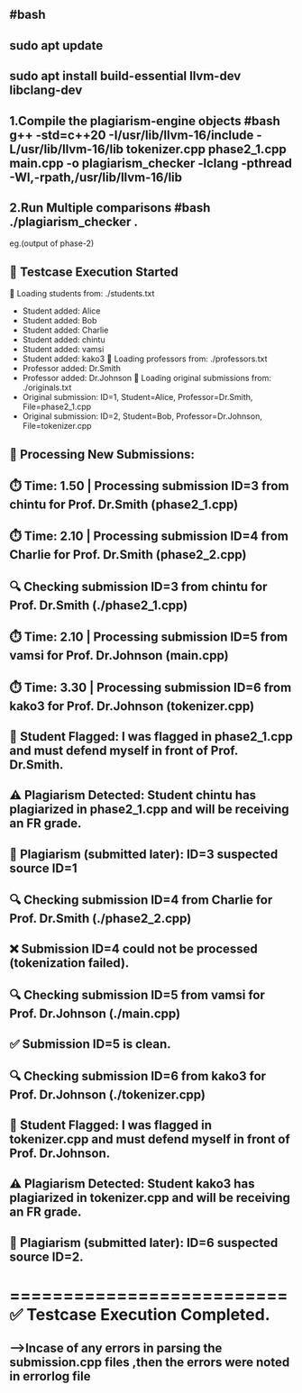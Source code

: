  
#bash
----------------------
sudo apt update
----------------------
sudo apt install build-essential llvm-dev libclang-dev
----------------------

  1.Compile the plagiarism‑engine objects
#bash
     g++ -std=c++20     -I/usr/lib/llvm-16/include     -L/usr/lib/llvm-16/lib     tokenizer.cpp phase2_1.cpp main.cpp     -o plagiarism_checker     -lclang     -pthread     -Wl,-rpath,/usr/lib/llvm-16/lib
----------------------

  2.Run Multiple comparisons
#bash
     ./plagiarism_checker .
----------------------
  
eg.(output of phase-2)
     

🏁 Testcase Execution Started
----------------------

📘 Loading students from: ./students.txt
  - Student added: Alice
  - Student added: Bob
  - Student added: Charlie
  - Student added: chintu
  - Student added: vamsi
  - Student added: kako3
📗 Loading professors from: ./professors.txt
  - Professor added: Dr.Smith
  - Professor added: Dr.Johnson
📄 Loading original submissions from: ./originals.txt
  - Original submission: ID=1, Student=Alice, Professor=Dr.Smith, File=phase2_1.cpp
  - Original submission: ID=2, Student=Bob, Professor=Dr.Johnson, File=tokenizer.cpp
 
📝 Processing New Submissions:
----------------------

 
⏱️  Time: 1.50 | Processing submission ID=3 from chintu for Prof. Dr.Smith (phase2_1.cpp)
----------------------
⏱️  Time: 2.10 | Processing submission ID=4 from Charlie for Prof. Dr.Smith (phase2_2.cpp)
----------------------
🔍 Checking submission ID=3 from chintu for Prof. Dr.Smith (./phase2_1.cpp)
----------------------
⏱️  Time: 2.10 | Processing submission ID=5 from vamsi for Prof. Dr.Johnson (main.cpp)
----------------------
⏱️  Time: 3.30 | Processing submission ID=6 from kako3 for Prof. Dr.Johnson (tokenizer.cpp)
----------------------
🔴 Student Flagged: I was flagged in phase2_1.cpp and must defend myself in front of Prof. Dr.Smith.
----------------------
⚠️  Plagiarism Detected: Student chintu has plagiarized in phase2_1.cpp and will be receiving an FR grade.
----------------------
🚩 Plagiarism (submitted later): ID=3 suspected source ID=1
----------------------
🔍 Checking submission ID=4 from Charlie for Prof. Dr.Smith (./phase2_2.cpp)
----------------------
❌ Submission ID=4 could not be processed (tokenization failed).
----------------------
🔍 Checking submission ID=5 from vamsi for Prof. Dr.Johnson (./main.cpp)
----------------------
✅ Submission ID=5 is clean.
----------------------
🔍 Checking submission ID=6 from kako3 for Prof. Dr.Johnson (./tokenizer.cpp)
----------------------
🔴 Student Flagged: I was flagged in tokenizer.cpp and must defend myself in front of Prof. Dr.Johnson.
----------------------
⚠️  Plagiarism Detected: Student kako3 has plagiarized in tokenizer.cpp and will be receiving an FR grade.
----------------------
🚩 Plagiarism (submitted later): ID=6 suspected source ID=2.
----------------------

==========================
✅ Testcase Execution Completed.
==========================

-->Incase of any errors in parsing the submission.cpp files ,then the errors were noted in errorlog file
---------------------------------------------------------------------------------------------------------
